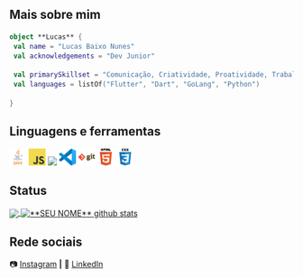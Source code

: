 ## Mais sobre mim


```kotlin
object **Lucas** {
 val name = "Lucas Baixo Nunes"
 val acknowledgements = "Dev Junior"

 val primarySkillset = "Comunicação, Criatividade, Proatividade, Trabalho em equipe"
 val languages = listOf("Flutter", "Dart", "GoLang", "Python")

}
```

## Linguagens e ferramentas

<code><img height="30" src="https://raw.githubusercontent.com/github/explore/80688e429a7d4ef2fca1e82350fe8e3517d3494d/topics/java/java.png"></code>
<code><img height="30" src="https://raw.githubusercontent.com/github/explore/80688e429a7d4ef2fca1e82350fe8e3517d3494d/topics/javascript/javascript.png"></code>
<code><img height="30" src="https://raw.githubusercontent.com/github/explore/80688e429a7d4ef2fca1e82350fe8e3517d3494d/topics/c++/c++.png"></code>
<code><img height="30" src="https://raw.githubusercontent.com/github/explore/80688e429a7d4ef2fca1e82350fe8e3517d3494d/topics/visual-studio-code/visual-studio-code.png"></code>
<code><img height="30" src="https://raw.githubusercontent.com/github/explore/80688e429a7d4ef2fca1e82350fe8e3517d3494d/topics/git/git.png"></code>
<code><img height="30" src="https://raw.githubusercontent.com/github/explore/80688e429a7d4ef2fca1e82350fe8e3517d3494d/topics/html/html.png"></code>
<code><img height="30" src="https://raw.githubusercontent.com/github/explore/80688e429a7d4ef2fca1e82350fe8e3517d3494d/topics/css/css.png"></code>

## Status

<a href="https://github.com/Lbnkz">
  <img align="center" src="https://github-readme-stats.vercel.app/api/top-langs/?username=Lbnkz&theme=dracula&hide_langs_below=1" />
</a>

<a href="https://github.com/Lbnkz">
 <img align="center" src="https://github-readme-stats.vercel.app/api?username=Lbnkz&show_icons=true&theme=dracula&line_height=27" alt="**SEU NOME** github stats"/>
</a>

[instagram]: https://www.instagram.com/lucas.bnkz/
[linkedin]: https://www.linkedin.com/in/lucas-baixo-nunes/

<br>

## Rede sociais


📷 [Instagram][instagram] **|**
👔 [LinkedIn][linkedin]
